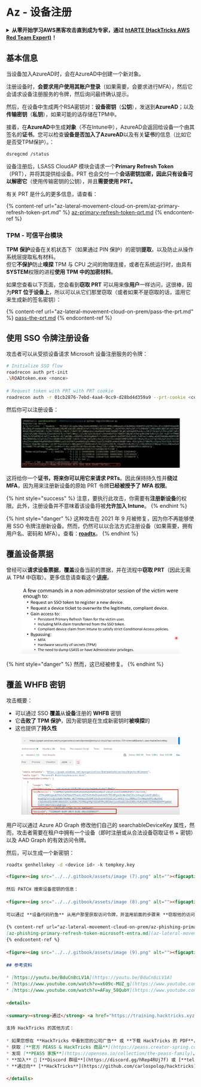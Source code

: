 # Az - 设备注册

<details>

<summary><strong>从零开始学习AWS黑客攻击直到成为专家，通过</strong> <a href="https://training.hacktricks.xyz/courses/arte"><strong>htARTE (HackTricks AWS Red Team Expert)</strong></a><strong>！</strong></summary>

支持HackTricks的其他方式：

* 如果您想在**HackTricks中看到您的公司广告**或**下载HackTricks的PDF**，请查看[**订阅计划**](https://github.com/sponsors/carlospolop)！
* 获取[**官方PEASS & HackTricks商品**](https://peass.creator-spring.com)
* 发现[**PEASS家族**](https://opensea.io/collection/the-peass-family)，我们独家的[**NFTs系列**](https://opensea.io/collection/the-peass-family)
* **加入** 💬 [**Discord群组**](https://discord.gg/hRep4RUj7f) 或 [**telegram群组**](https://t.me/peass) 或在 **Twitter** 🐦 上**关注**我 [**@carlospolopm**](https://twitter.com/carlospolopm)**。**
* **通过向** [**HackTricks**](https://github.com/carlospolop/hacktricks) 和 [**HackTricks Cloud**](https://github.com/carlospolop/hacktricks-cloud) github仓库提交PR来分享您的黑客技巧。

</details>

## 基本信息

当设备加入AzureAD时，会在AzureAD中创建一个新对象。

注册设备时，**会要求用户使用其账户登录**（如果需要，会要求进行MFA），然后它会请求设备注册服务的令牌，然后询问最终确认提示。

然后，在设备中生成两个RSA密钥对：**设备密钥**（**公钥**），发送到**AzureAD**；以及**传输密钥**（**私钥**），如果可能的话存储在TPM中。

接着，在**AzureAD**中生成**对象**（不在Intune中），AzureAD会返回给设备一个由其签名的**证书**。您可以检查**设备是否加入了AzureAD**以及有关**证书**的信息（比如它是否受TPM保护）。：
```bash
dsregcmd /status
```
设备注册后，LSASS CloudAP 模块会请求一个**Primary Refresh Token**（PRT），并将其提供给设备。PRT 也会交付一个**会话密钥加密，因此只有设备可以解密它**（使用传输密钥的公钥），并且**需要使用 PRT。**

有关 PRT 是什么的更多信息，请查看：

{% content-ref url="az-lateral-movement-cloud-on-prem/az-primary-refresh-token-prt.md" %}
[az-primary-refresh-token-prt.md](az-lateral-movement-cloud-on-prem/az-primary-refresh-token-prt.md)
{% endcontent-ref %}

### TPM - 可信平台模块

**TPM** **保护**设备在关机状态下（如果通过 PIN 保护）的密钥**提取**，以及防止从操作系统层提取私有材料。\
但它**不保护**防止**嗅探** TPM 与 CPU 之间的物理连接，或者在系统运行时，由具有**SYSTEM**权限的进程**使用 TPM 中的加密材料**。

如果您查看以下页面，您会看到**窃取 PRT** 可以用来像**用户**一样访问，这很棒，因为**PRT 位于设备上**，所以可以从它们那里窃取（或者如果不是窃取的话，滥用它来生成新的签名密钥）：

{% content-ref url="az-lateral-movement-cloud-on-prem/pass-the-prt.md" %}
[pass-the-prt.md](az-lateral-movement-cloud-on-prem/pass-the-prt.md)
{% endcontent-ref %}

## 使用 SSO 令牌注册设备

攻击者可以从受损设备请求 Microsoft 设备注册服务的令牌：
```bash
# Initialize SSO flow
roadrecon auth prt-init
.\ROADtoken.exe <nonce>

# Request token with PRT with PRT cookie
roadrecon auth -r 01cb2876-7ebd-4aa4-9cc9-d28bd4d359a9 --prt-cookie <cookie>
```
然后你可以注册设备：

<figure><img src="../../.gitbook/assets/image (4) (1).png" alt=""><figcaption></figcaption></figure>

这将给你一个**证书，将来你可以用它来请求 PRTs**。因此保持持久性并**绕过 MFA**，因为用来注册新设备的原始 PRT 令牌**已经被授予了 MFA 权限**。

{% hint style="success" %}
注意，要执行此攻击，你需要有**注册新设备**的权限。此外，注册设备并不意味着该设备将被**允许加入 Intune**。
{% endhint %}

{% hint style="danger" %}
这种攻击在 2021 年 9 月被修复，因为你不再能够使用 SSO 令牌注册新设备。然而，仍然可以以合法方式注册设备（如果需要，拥有用户名、密码和 MFA）。查看：[**roadtx**](az-lateral-movement-cloud-on-prem/az-roadtx-authentication.md)。
{% endhint %}

## 覆盖设备票据

曾经可以**请求设备票据**，**覆盖**设备当前的票据，并在流程中**窃取 PRT**（因此无需从 TPM 中窃取）。更多信息请查看这个[**讲座**](https://youtu.be/BduCn8cLV1A)。

<figure><img src="../../.gitbook/assets/image (4) (1) (1).png" alt=""><figcaption></figcaption></figure>

{% hint style="danger" %}
然而，这已经被修复。
{% endhint %}

## 覆盖 WHFB 密钥

攻击概要：

* 可以通过 SSO **覆盖**从**设备**注册的 **WHFB** 密钥
* 它**击败了 TPM 保护**，因为密钥是在生成新密钥时**被嗅探**的
* 这也提供了**持久性**

<figure><img src="../../.gitbook/assets/image (6).png" alt=""><figcaption></figcaption></figure>

用户可以通过 Azure AD Graph 修改他们自己的 searchableDeviceKey 属性，然而，攻击者需要在租户中拥有一个设备（即时注册或从合法设备窃取证书 + 密钥）以及 AAD Graph 的有效访问令牌。

然后，可以生成一个新密钥：
```bash
roadtx genhellokey -d <device id> -k tempkey.key
```
```markdown
<figure><img src="../../.gitbook/assets/image (7).png" alt=""><figcaption></figcaption></figure>

然后 PATCH 搜索设备密钥的信息：

<figure><img src="../../.gitbook/assets/image (8).png" alt=""><figcaption></figcaption></figure>

可以通过 **设备代码钓鱼** 从用户那里获取访问令牌，并滥用前面的步骤来 **窃取他的访问权限**。更多信息请查看：

{% content-ref url="az-lateral-movement-cloud-on-prem/az-phishing-primary-refresh-token-microsoft-entra.md" %}
[az-phishing-primary-refresh-token-microsoft-entra.md](az-lateral-movement-cloud-on-prem/az-phishing-primary-refresh-token-microsoft-entra.md)
{% endcontent-ref %}

<figure><img src="../../.gitbook/assets/image (9).png" alt=""><figcaption></figcaption></figure>

## 参考资料

* [https://youtu.be/BduCn8cLV1A](https://youtu.be/BduCn8cLV1A)
* [https://www.youtube.com/watch?v=x609c-MUZ_g](https://www.youtube.com/watch?v=x609c-MUZ_g)
* [https://www.youtube.com/watch?v=AFay_58QubY](https://www.youtube.com/watch?v=AFay_58QubY)

<details>

<summary><strong>通过</strong> <a href="https://training.hacktricks.xyz/courses/arte"><strong>htARTE (HackTricks AWS Red Team Expert)</strong></a><strong>从零开始学习 AWS 黑客攻击！</strong></summary>

支持 HackTricks 的其他方式：

* 如果您想在 **HackTricks 中看到您的公司广告** 或 **下载 HackTricks 的 PDF**，请查看 [**订阅计划**](https://github.com/sponsors/carlospolop)!
* 获取 [**官方 PEASS & HackTricks 商品**](https://peass.creator-spring.com)
* 发现 [**PEASS 家族**](https://opensea.io/collection/the-peass-family)，我们独家的 [**NFTs 集合**](https://opensea.io/collection/the-peass-family)
* **加入** 💬 [**Discord 群组**](https://discord.gg/hRep4RUj7f) 或 [**telegram 群组**](https://t.me/peass) 或在 **Twitter** 🐦 上 **关注** 我 [**@carlospolopm**](https://twitter.com/carlospolopm)**。**
* **通过向** [**HackTricks**](https://github.com/carlospolop/hacktricks) 和 [**HackTricks Cloud**](https://github.com/carlospolop/hacktricks-cloud) github 仓库提交 PR 来 **分享您的黑客技巧**。

</details>
```
